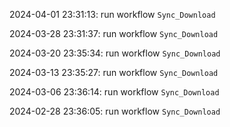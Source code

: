 2024-04-01 23:31:13: run workflow `Sync_Download` 

2024-03-28 23:31:37: run workflow `Sync_Download` 

2024-03-20 23:35:34: run workflow `Sync_Download` 

2024-03-13 23:35:27: run workflow `Sync_Download` 

2024-03-06 23:36:14: run workflow `Sync_Download` 

2024-02-28 23:36:05: run workflow `Sync_Download` 


